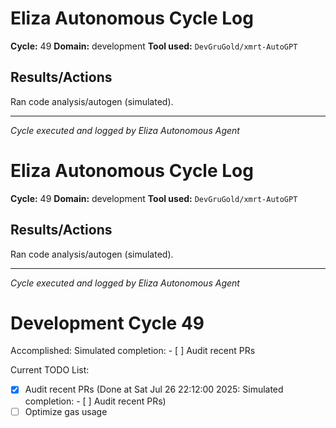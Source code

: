# Eliza Autonomous Cycle Log

**Cycle:** 49
**Domain:** development
**Tool used:** `DevGruGold/xmrt-AutoGPT`

## Results/Actions
Ran code analysis/autogen (simulated).

---
*Cycle executed and logged by Eliza Autonomous Agent*

# Eliza Autonomous Cycle Log

**Cycle:** 49
**Domain:** development
**Tool used:** `DevGruGold/xmrt-AutoGPT`

## Results/Actions
Ran code analysis/autogen (simulated).

---
*Cycle executed and logged by Eliza Autonomous Agent*

# Development Cycle 49

Accomplished: Simulated completion: - [ ] Audit recent PRs

Current TODO List:

- [x] Audit recent PRs  (Done at Sat Jul 26 22:12:00 2025: Simulated completion: - [ ] Audit recent PRs)
- [ ] Optimize gas usage